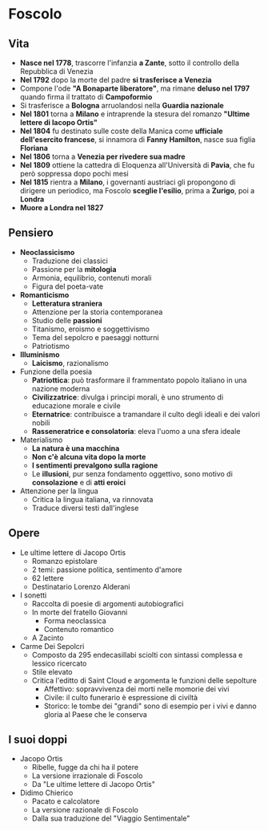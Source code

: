 # Foscolo

## Vita

- **Nasce nel 1778**, trascorre l'infanzia **a Zante**, sotto il controllo della Repubblica di Venezia
- **Nel 1792** dopo la morte del padre **si trasferisce a Venezia**
- Compone l'ode **"A Bonaparte liberatore"**, ma rimane **deluso nel 1797** quando firma il trattato di **Campoformio**
- Si trasferisce a **Bologna** arruolandosi nella **Guardia nazionale**
- **Nel 1801** torna a **Milano** e intraprende la stesura del romanzo **"Ultime lettere di Iacopo Ortis"**
- **Nel 1804** fu destinato sulle coste della Manica come **ufficiale dell'esercito francese**, si innamora di **Fanny Hamilton**, nasce sua figlia **Floriana**
- **Nel 1806** torna a **Venezia per rivedere sua madre**
- **Nel 1809** ottiene la cattedra di Eloquenza all'Università di **Pavia**, che fu però soppressa dopo pochi mesi
- **Nel 1815** rientra a **Milano**, i governanti austriaci gli propongono di dirigere un periodico, ma Foscolo **sceglie l'esilio**, prima a **Zurigo**, poi a **Londra**
- **Muore a Londra nel 1827**

## Pensiero

- **Neoclassicismo**
  - Traduzione dei classici
  - Passione per la **mitologia**
  - Armonia, equilibrio, contenuti morali
  - Figura del poeta-vate
- **Romanticismo**
  - **Letteratura straniera**
  - Attenzione per la storia contemporanea
  - Studio delle **passioni**
  - Titanismo, eroismo e soggettivismo
  - Tema del sepolcro e paesaggi notturni
  - Patriotismo
- **Illuminismo**
  - **Laicismo**, razionalismo
- Funzione della poesia
  - **Patriottica**: può trasformare il frammentato popolo italiano in una nazione moderna
  - **Civilizzatrice**: divulga i principi morali, è uno strumento di educazione morale e civile
  - **Eternatrice**: contribuisce a tramandare il culto degli ideali e dei valori nobili
  - **Rasseneratrice e consolatoria**: eleva l'uomo a una sfera ideale
- Materialismo
  - **La natura è una macchina**
  - **Non c'è alcuna vita dopo la morte**
  - **I sentimenti prevalgono sulla ragione**
  - Le **illusioni**, pur senza fondamento oggettivo, sono motivo di **consolazione** e di **atti eroici**
- Attenzione per la lingua
  - Critica la lingua italiana, va rinnovata
  - Traduce diversi testi dall'inglese

## Opere

- Le ultime lettere di Jacopo Ortis
  - Romanzo epistolare
  - 2 temi: passione politica, sentimento d'amore
  - 62 lettere
  - Destinatario Lorenzo Alderani
- I sonetti
  - Raccolta di poesie di argomenti autobiografici
  - In morte del fratello Giovanni
    - Forma neoclassica
    - Contenuto romantico
  - A Zacinto
- Carme Dei Sepolcri
  - Composto da 295 endecasillabi sciolti con sintassi complessa e lessico ricercato
  - Stile elevato
  - Critica l'editto di Saint Cloud e argomenta le funzioni delle sepolture
    - Affettivo: sopravvivenza dei morti nelle momorie dei vivi
    - Civile: il culto funerario è espressione di civiltà
    - Storico: le tombe dei "grandi" sono di esempio per i vivi e danno gloria al Paese che le conserva

## I suoi doppi

- Jacopo Ortis
  - Ribelle, fugge da chi ha il potere
  - La versione irrazionale di Foscolo
  - Da "Le ultime lettere di Jacopo Ortis"
- Didimo Chierico
  - Pacato e calcolatore
  - La versione razionale di Foscolo
  - Dalla sua traduzione del "Viaggio Sentimentale"